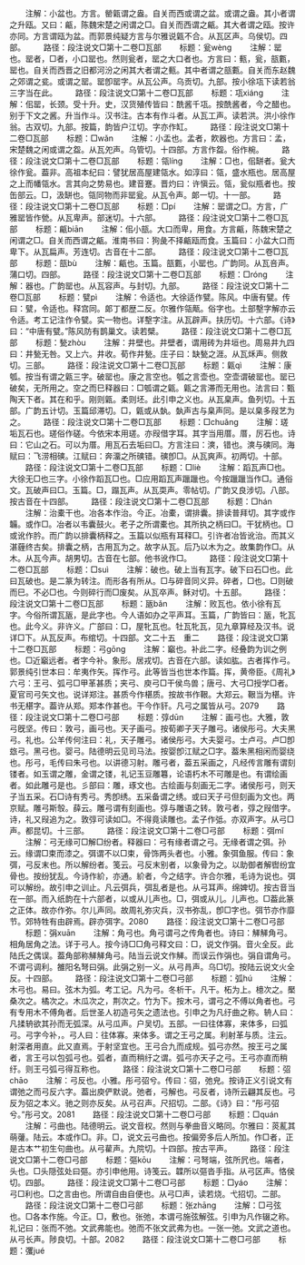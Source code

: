 <!-- { "loadSidebar": true } -->
　　注解：小盆也。方言。罃甈谓之盎。自关而西或谓之盆。或谓之盎。其小者谓之升瓯。又曰：甂，陈魏宋楚之闲谓之□。自关而西谓之甂。其大者谓之瓯。按许亦同。方言谓瓯为盆。而郭景纯疑方言与尔雅说甈不合。从瓦区声。乌侯切。四部。
　　路径：段注说文□第十二卷□瓦部
　　标题：瓮wènɡ
　　注解：罂也。罂者，□者，小口罂也。然则瓮者，罂之大口者也。方言曰：甀，瓮，瓿甊，罂也。自关而西晋之旧都河汾之闲其大者谓之甀。其中者谓之瓿甊。自关而东赵魏之郊谓之瓫。或谓之罂。罂卽罂字。从瓦公声。乌贡切。九部。按小徐瓨下读若翁三字当在此。
　　路径：段注说文□第十二卷□瓦部
　　标题：瓨xiánɡ
　　注解：佀罂，长颈。受十升。史，汉货殖传皆曰：酰酱千瓨。按酰酱者，今之醋也。别于下文之酱。升当作斗。汉书注。古本有作斗者。从瓦工声。读若洪。洪小徐作翁。古双切。九部。按篇，韵皆户江切。字亦作缸。
　　路径：段注说文□第十二卷□瓦部
　　标题：□wǎn
　　注解：小盂也。孟者，飮器也。方言曰：孟，宋楚魏之闲或谓之盌。从瓦夗声。乌管切。十四部。方言作盌。俗作椀。
　　路径：段注说文□第十二卷□瓦部
　　标题：瓴línɡ
　　注解：□也，佀缾者。瓮大徐作瓮。葢非。高祖本纪曰：譬犹居高屋建瓴水。如淳曰：瓴，盛水瓶也。居高屋之上而幡瓴水。言其向之势易也。建音蹇。晋灼曰：许愼云。瓴，瓮似瓶者也。按缶部云。□，汲缾也。瓴同物而非罂瓮。从瓦令声。郞一切。十一部。
　　路径：段注说文□第十二卷□瓦部
　　标题：□pí
　　注解：罂谓之□。方言，广雅罂皆作甇。从瓦卑声。部迷切。十六部。
　　路径：段注说文□第十二卷□瓦部
　　标题：甂biān
　　注解：佀小瓿。大口而卑，用食。方言甂，陈魏宋楚之闲谓之□。自关而西谓之甂。淮南书曰：狗彘不择甂瓯而食。玉篇曰：小盆大口而卑下。从瓦扁声。芳连切。古音在十二部。
　　路径：段注说文□第十二卷□瓦部
　　标题：瓿bù
　　注解：甂也。玉篇。瓿甊，小罂也。广韵同。从瓦咅声。蒲口切。四部。
　　路径：段注说文□第十二卷□瓦部
　　标题：□rónɡ
　　注解：器也。广韵罂也。从瓦容声。与封切。九部。
　　路径：段注说文□第十二卷□瓦部
　　标题：甓pì
　　注解：令适也。大徐适作甓。陈风。中唐有甓。传曰：甓，令适也。释宫同。郞丁都歴二反。尔雅作瓴甋。俗字也。土部墼字解亦云令适。考工记注作令甓。实一物也。详墼字注。从瓦辟声。扶历切。十六部。《诗》曰：“中唐有甓。”陈风防有鹊巢文。读若檗。
　　路径：段注说文□第十二卷□瓦部
　　标题：甃zhòu
　　注解：井壁也。井壁者，谓用砖为井垣也。周易井九四曰：井甃无咎。又上六。井收。荀作井甃。庄子曰：缺甃之涯。从瓦秌声。侧救切。三部。
　　路径：段注说文□第十二卷□瓦部
　　标题：甈qì
　　注解：康瓠。按当有谓之甈三字。破罂也。康之言空也。瓠之言壶也。空壶谓破罂也。罂已破矣，无所用之。空之而巳释器曰：□瓠谓之甈。甈之言滞而无用也。法言曰：甄陶天下者。其在和乎。刚则甈。柔则坯。此引申之义也。从瓦臬声。鱼列切。十五部。广韵五计切。玉篇邱滞切。□，甈或从埶。埶声古与臬声同。是以臬多叚艺为之。
　　路径：段注说文□第十二卷□瓦部
　　标题：□chuǎnɡ
　　注解：瑳垢瓦石也。瑳俗作磋。今依宋本用瑳。亦叚借字耳。其字当用厝。厝，厉石也。诗曰：它山之石。可以为厝。用瓦石去垢曰□。方言注曰：漺，错也。漺与磢同。海赋曰：飞涝相磢。江赋曰：奔澑之所磢错。磢卽□。从瓦爽声。初两切。十部。
　　路径：段注说文□第十二卷□瓦部
　　标题：□liè
　　注解：蹈瓦声□也。大徐无□也三字。小徐作蹈瓦□也。□应用蹈瓦声躐躐也。今按躐躐当作□。通俗文。瓦破声曰□。玉篇。□，蹋瓦声。从瓦耎声。零帖切。广韵又良涉切。八部。按古音在十四部。
　　路径：段注说文□第十二卷□瓦部
　　标题：□hán
　　注解：治橐干也。冶各本作治。今正。冶橐，谓排囊。排读普拜切。其字或作韛。或作□。冶者以韦囊鼓火。老子之所谓橐也。其所执之柄曰□。干犹柄也。□或讹作肣。而广韵以排囊柄释之。玉篇以似瓶有耳释□。引许者冶皆讹治。而其义湛薶终古矣。排囊之柄，古用瓦为之。故字从瓦。后乃以木为之。故集韵作□。从木。从瓦今声。胡男切。古音在七部。他书讹作□。
　　路径：段注说文□第十二卷□瓦部
　　标题：□suì
　　注解：破也。破上当有瓦字。破下曰石□也。此曰瓦破也。是二篆为转注。而形各有所从。□与碎音同义异。碎者，□也。□则破而巳。不必□也。今则碎行而□废矣。从瓦卒声。稣对切。十五部。
　　路径：段注说文□第十二卷□瓦部
　　标题：瓪bǎn
　　注解：败瓦也。依小徐有瓦字。今俗所谓瓦瓪，是此字也。今人语如办之平声耳。玉篇，广韵皆曰：瓪，牝瓦也。此今义。非许义。广部曰：□，屋牝瓦也。牡瓦牝瓦，见九章算经及汉书。说详□下。从瓦反声。布绾切。十四部。文二十五　重二
　　路径：段注说文□第十二卷□瓦部
　　标题：弓ɡōnɡ
　　注解：竆也。补此二字。经叠韵为训之例也。□近竆远者。者字今补。象形。居戎切。古音在六部。读如肱。古者挥作弓。郭景纯引世本曰：牟夷作矢。挥作弓。此等皆当也世本作篇。挥，黄帝臣。《周礼》六弓：王弓、弧弓□甲革甚质；夹弓、庾弓□干侯鸟兽；唐弓、大弓□授学□者。夏官司弓矢文也。说详郑注。甚质今作椹质。按故书作鞎。大郑云。鞎当为椹。许书无椹字。葢许从郑。郑本作甚也。干今作豻。凡弓之属皆从弓。2079
　　路径：段注说文□第十二卷□弓部
　　标题：弴dūn
　　注解：画弓也。大雅，敦弓旣坚。传曰：敦弓，画弓也。天子画弓。按荀卿子天子雕弓。诸侯彤弓。大夫黑弓。礼也。公羊传何注曰：礼，天子雕弓。诸侯彤弓。大夫婴弓。士卢弓。卢□卽玈弓。黑弓也。婴弓。陆德明云见司马法。按婴卽江赋之□字。葢朱黑相闲而婴绕也。彤弓，毛传曰朱弓也。以讲德习射。雕弓者，葢五采画之，凡经传言雕有谓刻镂者。如玉谓之雕，金谓之镂，礼记玉豆雕篹，论语朽木不可雕是也。有谓绘画者。如此雕弓是也。彡部曰：雕，琢文也。古绘画与刻画无二字。诸侯彤弓，则天子当五采。石□诗有秀弓。秀卽绣。五采备谓之绣。或曰天子弓但刻画为文也。两京赋。雕弓斯彀。薛云。雕弓谓有刻画也。弴与雕语之转。敦弓者，弴之叚借字。诗，礼又叚追为之。敦弴可读如□。不得竟读雕也。孟子作弤。亦双声字。从弓□声。都昆切。十三部。
　　路径：段注说文□第十二卷□弓部
　　标题：弭mǐ
　　注解：弓无缘可□解□纷者。释器曰：弓有缘者谓之弓。无缘者谓之弭。孙云。缘谓□束而漆之。弭谓不以□束，骨饰两头者也。小雅。象弭鱼服。传曰：象弭，弓反末也。所以解纷者。笺云。弓反末别者，以象骨为之。以助御者解辔纷宜骨也。按纷犹乱。今诗作紒，亦通。紒者，今之结字。许合尔雅，毛诗为说也。弭可以解纷。故引申之训止。凡云弭兵，弭乱者是也。从弓耳声。绵婢切。按古音当在一部。而入纸韵在十六部者，以或从儿声也。□，弭或从儿。儿声也。□葢此篆之正体。故亦作弥。尔儿声同。故周礼弥灾兵，汉书弥乱，卽□字也。弭节亦作靡节。郊特牲有由辟焉。辟亦弭字。2080
　　路径：段注说文□第十二卷□弓部
　　标题：弲xuān
　　注解：角弓也。角弓谓弓之传角者也。诗曰：觲觲角弓。相角居角之法。详于弓人。按今诗□□角弓释文曰：□，说文作弲。音火全反。此陆氏之偶误。葢角部称觲觲角弓。陆当云说文作觲。而误云作弲也。弲自谓角弓。不谓弓调利。雒阳名弩曰弲。此弲之别一义。从弓肙声。乌□切。按陆云说文火全反。十四部。
　　路径：段注说文□第十二卷□弓部
　　标题：弧hú
　　注解：木弓也。易曰。弦木为弧。考工记。凡为弓。冬析干。凡干。柘为上。檍次之。檿桑次之。橘次之。木瓜次之，荆次之。竹为下。按木弓，谓弓之不傅以角者也。弓有专用木不傅角者。后世圣人初造弓矢之遗法也。引申之为凡纡曲之称。辀人曰：凡揉辀欲其孙而无弧深。从弓瓜声。户吴切。五部。一曰往体寡，来体多，曰弧弓。弓字今补，。弓人曰：往体寡。来体多。谓之王弓之属。利射革与质。注云。射深者用直。此又直焉。于射坚宜也。王弓合九而成规。弧弓亦然。按王弓之属者，言王弓以包弧弓也。弧者，直而稍纡之谓。弧弓亦天子之弓。王弓亦直而稍纡。则王弓弧弓得互称也。
　　路径：段注说文□第十二卷□弓部
　　标题：弨chāo
　　注解：弓反也。小雅。彤弓弨兮。传曰：弨，弛皃。按诗正义引说文有谓弛之而弓反六字。葢出庾俨默说。弛者，弓解也。弓反者，诗所云翩其反也。弓反为弨之本义。驰之则亦反矣。从弓召声。尺招切。二部。《诗》曰：“彤弓弨兮。”彤弓文。2081
　　路径：段注说文□第十二卷□弓部
　　标题：□quán
　　注解：弓曲也。陆德明云。说文音权。然则与拳曲音义略同。尔雅曰：菼薍其萌虇。陆云。本或作□。非。□，说文云弓曲也。按偏旁多后人所加。作□者，正是古本艹初生句曲也。从弓雚声。九院切。十四部。按古平声。
　　路径：段注说文□第十二卷□弓部
　　标题：彄kōu
　　注解：弓弩端，弦所凥也。端者，头也。□头隠弦处曰彄。亦引申他用。诗笺云。韘所以彄沓手指。从弓区声。恪侯切。四部。
　　路径：段注说文□第十二卷□弓部
　　标题：□yáo
　　注解：弓□利也。□之言由也。所谓自由自便也。从弓□声，读若烧。弋招切。二部。
　　路径：段注说文□第十二卷□弓部
　　标题：张zhānɡ
　　注解：□弓弦也。□各本作施。今正。□，敷也。张弛，本谓弓施弦解弦。引申为凡作辍之称。礼记曰：张而不弛。文武弗能也。弛而不张文武弗为也。一张一弛。文武之道也。从弓长声。陟良切。十部。2082
　　路径：段注说文□第十二卷□弓部
　　标题：彏jué
